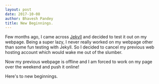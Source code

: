 ```yaml
---
layout: post
date: 2017-10-08
author: Bhavesh Pandey
title: New Beginnings.
---
```


Few months ago, I came across [Jekyll](https://jekyllrb.com) and decided to test it out on my webpage.
Being a super lazy, I never really worked on my webpage other than some fun testing with Jekyll.
So I decided to cancel my previous web hosting account which would wake me out of the slumber.

Now my previous webpage is offline and I am forced to work on my page over the weekend and push it online!

Here's to new beginnings.
